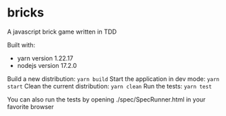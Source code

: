 # bricks
A javascript brick game written in TDD

Built with:
- yarn version 1.22.17
- nodejs version 17.2.0

Build a new distribution: ```yarn build```
Start the application in dev mode: ```yarn start```
Clean the current distribution: ```yarn clean```
Run the tests: ```yarn test```

You can also run the tests by opening ./spec/SpecRunner.html in your favorite browser
